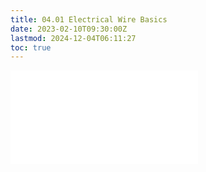 ```yaml
---
title: 04.01 Electrical Wire Basics
date: 2023-02-10T09:30:00Z
lastmod: 2024-12-04T06:11:27
toc: true
---
```


![Link to included file content](../../../../electronics/electrical-wire-basics.md)
